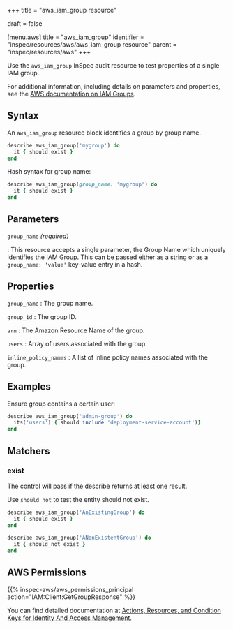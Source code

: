 +++
title = "aws_iam_group resource"

draft = false


[menu.aws]
title = "aws_iam_group"
identifier = "inspec/resources/aws/aws_iam_group resource"
parent = "inspec/resources/aws"
+++

Use the `aws_iam_group` InSpec audit resource to test properties of a single IAM group.

For additional information, including details on parameters and properties, see the [AWS documentation on IAM Groups](https://docs.aws.amazon.com/IAM/latest/UserGuide/id_groups.html).

## Syntax

An `aws_iam_group` resource block identifies a group by group name.

```ruby
describe aws_iam_group('mygroup') do
  it { should exist }
end
```

Hash syntax for group name:

```ruby
describe aws_iam_group(group_name: 'mygroup') do
  it { should exist }
end
```

## Parameters

`group_name` _(required)_

: This resource accepts a single parameter, the Group Name which uniquely identifies the IAM Group.
  This can be passed either as a string or as a `group_name: 'value'` key-value entry in a hash.

## Properties

`group_name`
: The group name.

`group_id`
: The group ID.

`arn`
: The Amazon Resource Name of the group.

`users`
: Array of users associated with the group.

`inline_policy_names`
: A list of inline policy names associated with the group.

## Examples

Ensure group contains a certain user:

```ruby
describe aws_iam_group('admin-group') do
  its('users') { should include 'deployment-service-account')}
end
```

## Matchers

### exist

The control will pass if the describe returns at least one result.

Use `should_not` to test the entity should not exist.

```ruby
describe aws_iam_group('AnExistingGroup') do
  it { should exist }
end
```

```ruby
describe aws_iam_group('ANonExistentGroup') do
  it { should_not exist }
end
```

## AWS Permissions

{{% inspec-aws/aws_permissions_principal action="IAM:Client:GetGroupResponse" %}}

You can find detailed documentation at [Actions, Resources, and Condition Keys for Identity And Access Management](https://docs.aws.amazon.com/IAM/latest/UserGuide/list_identityandaccessmanagement.html).
